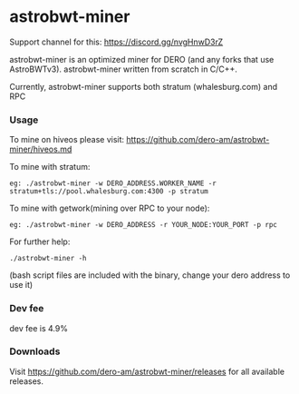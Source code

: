 # astrobwt-miner

Support channel for this: https://discord.gg/nvgHnwD3rZ

astrobwt-miner is an optimized miner for DERO (and any forks that use AstroBWTv3). astrobwt-miner written from scratch in C/C++.

Currently, astrobwt-miner supports both stratum (whalesburg.com) and RPC

### Usage ###
To mine on hiveos please visit: https://github.com/dero-am/astrobwt-miner/hiveos.md

To mine with stratum:

```
eg: ./astrobwt-miner -w DERO_ADDRESS.WORKER_NAME -r stratum+tls://pool.whalesburg.com:4300 -p stratum
```
To mine with getwork(mining over RPC to your node):
```
eg: ./astrobwt-miner -w DERO_ADDRESS -r YOUR_NODE:YOUR_PORT -p rpc
```

For further help:

```
./astrobwt-miner -h
```

(bash script files are included with the binary, change your dero address to use it)

### Dev fee ###
dev fee is 4.9%

### Downloads ###
Visit https://github.com/dero-am/astrobwt-miner/releases for all available releases.
